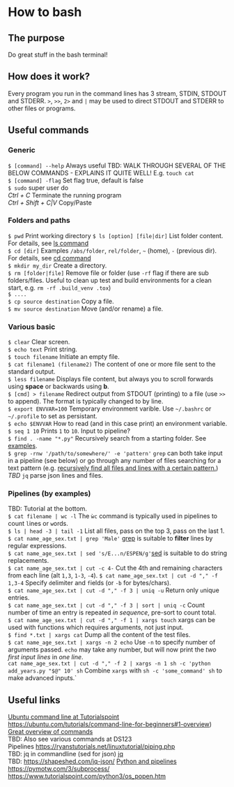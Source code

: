 # How to bash

## The purpose
Do great stuff in the bash terminal!

## How does it work?
Every program you run in the command lines has 3 stream, STDIN, STDOUT and STDERR. `>`, `>>`, `2>` and `|` may be used to direct STDOUT and STDERR to other files or programs.

## Useful commands

### Generic
`$ [command] --help` Always useful TBD: WALK THROUGH SEVERAL OF THE BELOW COMMANDS - EXPLAINS IT QUITE WELL! E.g. `touch cat`<br/>
`$ [command] -flag` Set flag true, default is false <br/>
`$ sudo` super user do <br/>
*Ctrl + C*  Terminate the running program<br/>
*Ctrl + Shift + C|V* Copy/Paste

### Folders and paths
`$ pwd` Print working directory
`$ ls [option] [file|dir]` List folder content. For details, see [ls command](https://www.rapidtables.com/code/linux/ls.html)<br/>
`$ cd [dir]` Examples `/abs/folder`, `rel/folder`, `~` (home), `-` (previous dir). For details, see [cd command](https://www.rapidtables.com/code/linux/cd.html)<br/>
`$ mkdir my_dir` Create a directory.<br/>
`$ rm [folder|file]` Remove file or folder (use `-rf` flag if there are sub folders/files. Useful to clean up test and build environments for a clean start, e.g. `rm -rf .build_venv .tox`)<br/>
`$ ....` <br/>
`$ cp source destination` Copy a file.<br/>
`$ mv source destination` Move (and/or rename) a file.<br/>

### Various basic
`$ clear` Clear screen.<br/>
`$ echo text` Print string.<br/>
`$ touch filename` Initiate an empty file.<br/>
`$ cat filename1 (filename2)` The content of one or more file sent to the standard output.<br/>
`$ less filename` Displays file content, but always you to scroll forwards using **space** or backwards using **b**.<br/>
`$ [cmd] > filename` Redirect output from STDOUT (printing) to a file (use `>>` to append). The format is typically changed to by line.<br/> 
`$ export ENVVAR=100` Temporary environment varible. Use `~/.bashrc` or `~/.profile` to set as persistant.<br/>
`$ echo $ENVVAR` How to read (and in this case print) an environment variable.<br/>
`$ seq 1 10` Prints `1` to `10`. Input to pipeline?<br/>
`$ find . -name "*.py"` Recursively search from a starting folder. See [examples](https://www.geeksforgeeks.org/find-command-in-linux-with-examples/).<br/>
`$ grep -rnw '/path/to/somewhere/' -e 'pattern'` `grep` can both take input in a pipeline (see below) or go through any number of files searching for a text pattern (e.g. [recursively find all files and lines with a certain pattern.](https://stackoverflow.com/questions/16956810/how-do-i-find-all-files-containing-specific-text-on-linux))  
*TBD* `jq` parse json lines and files.<br/>

### Pipelines (by examples)
TBD: Tutorial at the bottom.<br/>
`$ cat filename | wc -l` The `ẁc` command is typically used in pipelines to count `l`ines or `w`ords.<br/>
`$ ls | head -3 | tail -1` List all files, pass on the top 3, pass on the last 1.<br/>
`$ cat name_age_sex.txt | grep 'Male'` [grep](https://danielmiessler.com/study/grep/) is suitable to **filter** lines by regular expressions.<br/>
`$ cat name_age_sex.txt | sed 's/E...n/ESPEN/g'`[sed](https://www.tutorialspoint.com/sed/index.htm) is suitable to do string replacements.<br/>
`$ cat name_age_sex.txt | cut -c 4-` Cut the 4th and remaining `c`haracters from each line (alt `1,3`, `1-3`, `-4`).
`$ cat name_age_sex.txt | cut -d "," -f 1,3-4` Specify `d`elimiter and `f`ields (or `-b` for bytes/chars). <br/>
`$ cat name_age_sex.txt | cut -d "," -f 3 | uniq -u` Return only `u`nique entries.<br/>
`$ cat name_age_sex.txt | cut -d "," -f 3 | sort | uniq -c` Count number of time an entry is repeated *in sequence*, pre-sort to count total.<br/>
`$ cat name_age_sex.txt | cut -d "," -f 1 | xargs touch` xargs can be used with functions which requires arguments, not just input.<br/>
`$ find *.txt | xargs cat` Dump all the content of the test files.<br/>
`$ cat name_age_sex.txt | xargs -n 2 echo` Use `-n` to specify number of arguments passed. `echo` may take any number, but will now print the *two first input lines* in *one line*.<br/>
`cat name_age_sex.txt | cut -d "," -f 2 | xargs -n 1 sh -c 'python add_years.py "$@" 10' sh` Combine `xargs` with `sh -c 'some_command' sh` to make advanced inputs.`<br/>

## Useful links
[Ubuntu command line at Tutorialspoint](https://www.tutorialspoint.com/ubuntu/ubuntu_command_line.htm)<br/>
https://ubuntu.com/tutorials/command-line-for-beginners#1-overview)<br/> 
[Great overview of commands](https://medium.com/@duruldalkanat/bash-commands-guide-129c81cbfe87)<br/>
TBD: Also see various commands at DS123<br/>
Pipelines https://ryanstutorials.net/linuxtutorial/piping.php<br/>
TBD: jq in commandline (sed for json) [jq](https://stedolan.github.io/jq/)<br/>
TBD: https://shapeshed.com/jq-json/
[Python and pipelines](https://docs.python.org/3/library/pipes.html)<br/>
https://pymotw.com/3/subprocess/<br/>
https://www.tutorialspoint.com/python3/os_popen.htm<br/>
